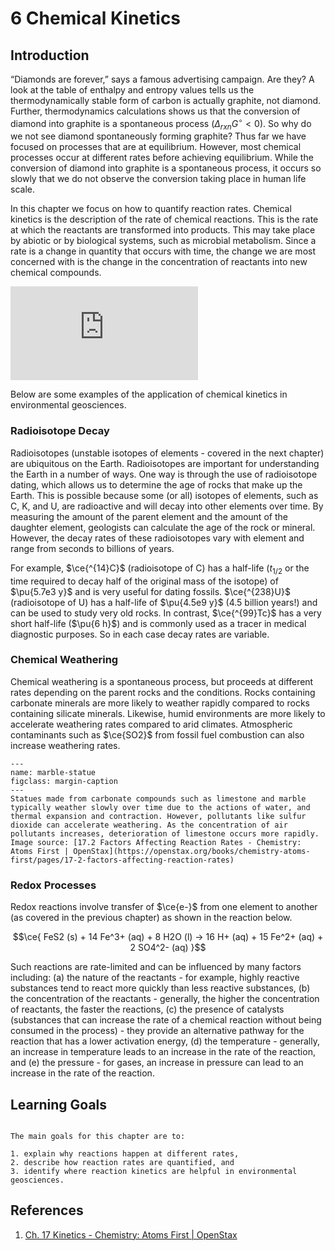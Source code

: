 # 6 Chemical Kinetics

## Introduction

“Diamonds are forever,” says a famous advertising campaign. Are they? A look at the table of enthalpy and entropy values tells us the thermodynamically stable form of carbon is actually graphite, not diamond. Further, thermodynamics calculations shows us that the conversion of diamond into graphite is a spontaneous process ($\Delta _{rxn}G^\circ <0$). So why do we not see diamond spontaneously forming graphite? Thus far we have focused on processes that are at equilibrium. However, most chemical processes occur at different rates before achieving equilibrium. While the conversion of diamond into graphite is a spontaneous process, it occurs so slowly that we do not observe the conversion taking place in human  life scale.

In this chapter we focus on how to quantify reaction rates.  Chemical kinetics is the description of the rate of chemical reactions. This is the rate at which the reactants are transformed into products. This may take place by abiotic or by biological systems, such as microbial metabolism. Since a rate is a change in quantity that occurs with time, the change we are most concerned with is the change in the concentration of reactants into new chemical compounds.

<div class="container">
<iframe src="https://www.youtube.com/embed/OttRV5ykP7A" 
frameborder="0" allowfullscreen class="video"></iframe>
</div>

Below are some examples of the application of chemical kinetics in environmental geosciences.

### Radioisotope Decay

Radioisotopes (unstable isotopes of elements - covered in the next chapter) are ubiquitous on the Earth.  Radioisotopes are important for understanding the Earth in a number of ways. One way is through the use of radioisotope dating, which allows us to determine the age of rocks that make up the Earth. This is possible because some (or all) isotopes of elements, such as C, K, and U, are radioactive and will decay into other elements over time. By measuring the amount of the parent element and the amount of the daughter element, geologists can calculate the age of the rock or mineral. However, the decay rates of these radioisotopes vary with element and range from seconds to billions of years.

For example, $\ce{^{14}C}$ (radioisotope of C) has a half-life ($t_{1/2}$ or the time required to decay half of the original mass of the isotope) of $\pu{5.7e3 y}$ and is very useful for dating fossils. $\ce{^{238}U}$ (radioisotope of U) has a half-life of $\pu{4.5e9 y}$ (4.5 billion years!) and can be used to study very old rocks.  In contrast, $\ce{^{99}Tc}$ has a very short half-life ($\pu{6 h}$) and is commonly used as a tracer in medical diagnostic purposes. So in each case decay rates are variable.

### Chemical Weathering

Chemical weathering is a spontaneous process, but proceeds at different rates depending on the parent rocks and the conditions.  Rocks containing carbonate minerals are more likely to weather rapidly compared to rocks containing silicate minerals.  Likewise, humid environments are more likely to accelerate weathering rates compared to arid climates.  Atmospheric contaminants such as $\ce{SO2}$ from fossil fuel combustion can also increase weathering rates.

```{figure} https://openstax.org/apps/archive/20221109.213337/resources/cac9008a5ab38f1a093cf966f25f49c4d76b443a
---
name: marble-statue
figclass: margin-caption
---
Statues made from carbonate compounds such as limestone and marble typically weather slowly over time due to the actions of water, and thermal expansion and contraction. However, pollutants like sulfur dioxide can accelerate weathering. As the concentration of air pollutants increases, deterioration of limestone occurs more rapidly. Image source: [17.2 Factors Affecting Reaction Rates - Chemistry: Atoms First | OpenStax](https://openstax.org/books/chemistry-atoms-first/pages/17-2-factors-affecting-reaction-rates)
```

### Redox Processes
 
 Redox reactions involve transfer of $\ce{e-}$ from one element to another (as covered in the previous chapter) as shown in the reaction below.
 
 $$\ce{
    FeS2 (s) + 14 Fe^3+ (aq) + 8 H2O (l) -> 16 H+ (aq) + 15 Fe^2+ (aq) + 2 SO4^2- (aq)
}$$

Such reactions are rate-limited and can be influenced by many factors including: (a) the nature of the reactants - for example, highly reactive substances tend to react more quickly than less reactive substances, (b) the concentration of the reactants - generally, the higher the concentration of reactants, the faster the reactions, (c) the presence of catalysts (substances that can increase the rate of a chemical reaction without being consumed in the process) - they provide an alternative pathway for the reaction that has a lower activation energy, (d) the temperature - generally, an increase in temperature leads to an increase in the rate of the reaction, and (e) the pressure -  for gases, an increase in pressure can lead to an increase in the rate of the reaction.

## Learning Goals

```{admonition} Learning Goals

The main goals for this chapter are to:

1. explain why reactions happen at different rates,
2. describe how reaction rates are quantified, and
3. identify where reaction kinetics are helpful in environmental geosciences.
```

## References
1. [Ch. 17 Kinetics - Chemistry: Atoms First | OpenStax](https://openstax.org/books/chemistry-atoms-first/pages/17-introduction)